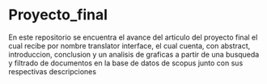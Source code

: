 # Proyecto_final
En este repositorio se encuentra el avance del articulo del proyecto final el cual recibe por nombre translator interface, el cual cuenta, con abstract, introduccion, conclusion y un analisis de graficas a partir de una busqueda y filtrado de documentos en la base de datos de scopus junto con sus respectivas descripciones
